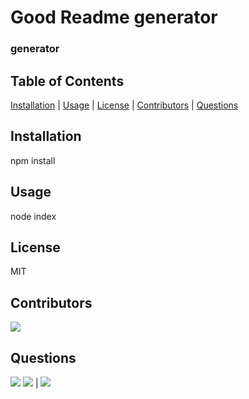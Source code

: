 # Good Readme generator

### generator

## Table of Contents

[Installation](#Installation) | [Usage](#Usage) | [License](#License) | [Contributors](#Contributors) | [Questions](#Questions)

## Installation

npm install

## Usage

node index

## License

MIT

 ## Contributors
[![](https://img.shields.io/badge/github-altays-brightgreen?style=plastic)](https://www.github.com/altays)
## Questions
![](https://avatars1.githubusercontent.com/u/58890404?v=4&s=200)
[![](https://img.shields.io/badge/gitHub-Antidetka-blue?style=plastic)](https://www.github.com/Antidetka) | 
[![](https://img.shields.io/badge/email-undefined-purple?style=plastic)](mailto:undefined)
